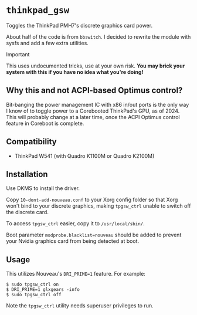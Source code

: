 # `thinkpad_gsw`

Toggles the ThinkPad PMH7's discrete graphics card power.

About half of the code is from `bbswitch`. I decided to rewrite the module with
sysfs and add a few extra utilities.

> [!IMPORTANT]
> This uses undocumented tricks, use at your own risk.
> **You may brick your system with this if you have no idea what you're doing!**

## Why this and not ACPI-based Optimus control?

Bit-banging the power management IC with x86 in/out ports is the only way I 
know of to toggle power to a Corebooted ThinkPad's GPU, as of 2024. This will 
probably change at a later time, once the ACPI Optimus control feature in 
Coreboot is complete.

## Compatibility

- ThinkPad W541 (with Quadro K1100M or Quadro K2100M)

## Installation

Use DKMS to install the driver.

Copy `10-dont-add-nouveau.conf` to your Xorg config folder so that Xorg won't
bind to your discrete graphics, making `tpgsw_ctrl` unable to switch off the
discrete card.

To access `tpgsw_ctrl` easier, copy it to `/usr/local/sbin/`.

Boot parameter `modprobe.blacklist=nouveau` should be added to prevent your
Nvidia graphics card from being detected at boot.

## Usage

This utilizes Nouveau's `DRI_PRIME=1` feature. For example:

```shell
$ sudo tpgsw_ctrl on
$ DRI_PRIME=1 glxgears -info
$ sudo tpgsw_ctrl off
```

Note the `tpgsw_ctrl` utility needs superuser privileges to run.
